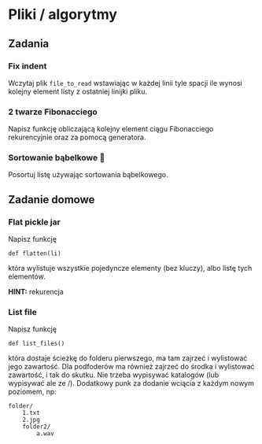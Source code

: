 # Pliki / algorytmy


## Zadania

### Fix indent

Wczytaj plik `file_to_read` wstawiając w każdej linii tyle spacji ile wynosi kolejny element listy
z ostatniej linijki pliku.

### 2 twarze Fibonacciego

Napisz funkcję obliczającą kolejny element ciągu Fibonacciego rekurencyjnie oraz za pomocą generatora.

### Sortowanie bąbelkowe :bath:

Posortuj listę używając sortowania bąbelkowego.


## Zadanie domowe

### Flat pickle jar

Napisz funkcję

    def flatten(li)

która wylistuje wszystkie pojedyncze elementy (bez kluczy), albo listę tych elementów.

**HINT:** rekurencja

### List file

Napisz funkcję

    def list_files()

która dostaje ścieżkę do folderu pierwszego, ma tam zajrzeć i wylistować jego zawartość.
Dla podfoderów ma również zajrzeć do środka i wylistować zawartość, i tak do skutku.
Nie trzeba wypisywać katalogów (lub wypisywać ale ze /). Dodatkowy punk za dodanie wciącia
z każdym nowym poziomem, np:

```
folder/
    1.txt
    2.jpg
    folder2/
        a.wav
```